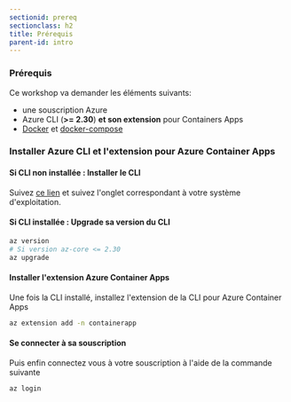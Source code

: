 ```yaml
---
sectionid: prereq
sectionclass: h2
title: Prérequis
parent-id: intro
---
```



### Prérequis

Ce workshop va demander les éléments suivants: 

- une souscription Azure
- Azure CLI (**>= 2.30**) **et son extension** pour Containers Apps 
- [Docker](https://www.docker.com/) et [docker-compose](https://docs.docker.com/compose/install/)

### Installer Azure CLI et l'extension pour Azure Container Apps

#### Si CLI non installée : Installer le CLI 

Suivez [ce lien](https://docs.microsoft.com/fr-fr/cli/azure/install-azure-cli) et suivez l'onglet correspondant à votre système d'exploitation.


#### Si CLI installée : Upgrade sa version du CLI

```bash
az version
# Si version az-core <= 2.30
az upgrade
```

#### Installer l'extension Azure Container Apps
Une fois la CLI installé, installez l'extension de la CLI pour Azure Container Apps

``` bash
az extension add -n containerapp
```

#### Se connecter à sa souscription
Puis enfin connectez vous à votre souscription à l'aide de la commande suivante
``` bash
az login
```